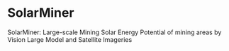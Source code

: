 # SolarMiner
SolarMiner: Large-scale Mining Solar Energy Potential of mining areas by Vision Large Model and Satellite Imageries
